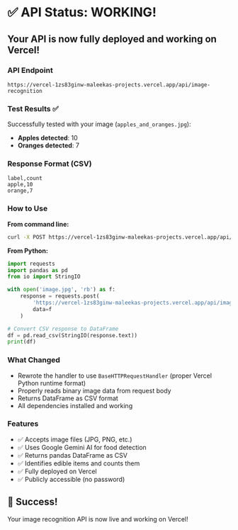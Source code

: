 # ✅ API Status: WORKING!

## Your API is now fully deployed and working on Vercel!

### API Endpoint
```
https://vercel-1zs83ginw-maleekas-projects.vercel.app/api/image-recognition
```

### Test Results ✅
Successfully tested with your image (`apples_and_oranges.jpg`):
- **Apples detected**: 10
- **Oranges detected**: 7

### Response Format (CSV)
```csv
label,count
apple,10
orange,7
```

### How to Use

**From command line:**
```bash
curl -X POST https://vercel-1zs83ginw-maleekas-projects.vercel.app/api/image-recognition --data-binary @your_image.jpg
```

**From Python:**
```python
import requests
import pandas as pd
from io import StringIO

with open('image.jpg', 'rb') as f:
    response = requests.post(
        'https://vercel-1zs83ginw-maleekas-projects.vercel.app/api/image-recognition',
        data=f
    )

# Convert CSV response to DataFrame
df = pd.read_csv(StringIO(response.text))
print(df)
```

### What Changed
- Rewrote the handler to use `BaseHTTPRequestHandler` (proper Vercel Python runtime format)
- Properly reads binary image data from request body
- Returns DataFrame as CSV format
- All dependencies installed and working

### Features
- ✅ Accepts image files (JPG, PNG, etc.)
- ✅ Uses Google Gemini AI for food detection
- ✅ Returns pandas DataFrame as CSV
- ✅ Identifies edible items and counts them
- ✅ Fully deployed on Vercel
- ✅ Publicly accessible (no password)

## 🎉 Success!

Your image recognition API is now live and working on Vercel!
